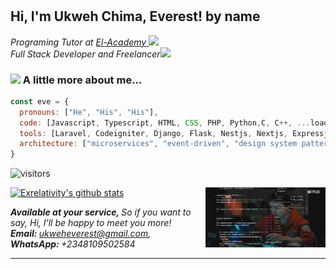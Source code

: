 # <h2> Hi, I'm Ukweh Chima, Everest! by name</h2> 



<p><em>Programing Tutor at <a href="http://www.elacademy.org.ng"> El-Academy </a><img src="https://media.giphy.com/media/h4x6RMBru1Mx7zLWko/giphy.gif" width="25"></br>Full Stack Developer and Freelancer<img src="https://media.giphy.com/media/UVG0BN8TOMKkPOJS6e/giphy.gif" width="25"></em></p>








### <img src="https://media.giphy.com/media/cIn5fTcjnKhStIeAef/giphy.gif" width="100"> A little more about me...  

```javascript
const eve = {
  pronouns: ["He", "His", "His"],
  code: [Javascript, Typescript, HTML, CSS, PHP, Python,C, C++, ...loading],
  tools: [Laravel, Codeigniter, Django, Flask, Nestjs, Nextjs, Expressjs, React, Redux, Node, Storybook, Styled-Components, Material UI, Travis CI, Docker, ...loading],
  architecture: ["microservices", "event-driven", "design system pattern"],
}
```

![visitors](https://visitor-badge.glitch.me/badge?page_id=exrelativity.visitor-badge) 


<img align='right' src="coding-kira.gif" width="38%">


[![Exrelativity's github stats](https://github-readme-stats.vercel.app/api?username=exrelativity&show_icons=true&theme=radical)](https://github.com/exrelativity/github-readme-stats)

<em><b> Available at your service, </b> So if you want to say, Hi, I'll be happy to meet you more!   
<b> Email: </b> ukweheverest@gmail.com,  
<b>WhatsApp: </b> +2348109502584
</em>

---
